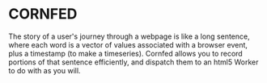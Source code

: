 CORNFED
=======

The story of a user's journey through a webpage is like a long sentence, where each word 
is a vector of values associated with a browser event, plus a timestamp (to make a timeseries). 
Cornfed allows you to record portions of that sentence efficiently, 
and dispatch them to an html5 Worker to do with as you will.
